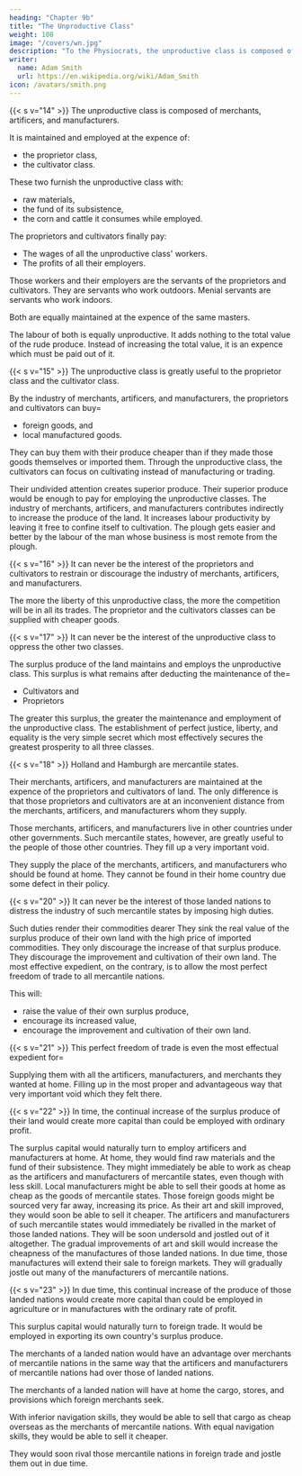 ```yaml
---
heading: "Chapter 9b"
title: "The Unproductive Class"
weight: 108
image: "/covers/wn.jpg"
description: "To the Physiocrats, the unproductive class is composed of merchants, artificers, and manufacturers"
writer:
  name: Adam Smith
  url: https://en.wikipedia.org/wiki/Adam_Smith
icon: /avatars/smith.png
---
```





{{< s v="14" >}} The unproductive class is composed of merchants, artificers, and manufacturers.

It is maintained and employed at the expence of: 
- the proprietor class,
- the cultivator class.

These two furnish the unproductive class with:
- raw materials,
- the fund of its subsistence,
- the corn and cattle it consumes while employed.

The proprietors and cultivators finally pay:
- The wages of all the unproductive class' workers.
- The profits of all their employers.

Those workers and their employers are the servants of the proprietors and cultivators.
They are servants who work outdoors.
Menial servants are servants who work indoors.

Both are equally maintained at the expence of the same masters.

The labour of both is equally unproductive.
It adds nothing to the total value of the rude produce.
Instead of increasing the total value, it is an expence which must be paid out of it.



{{< s v="15" >}} The unproductive class is greatly useful to the proprietor class and the cultivator class.

By the industry of merchants, artificers, and manufacturers, the proprietors and cultivators can buy= 
- foreign goods, and
- local manufactured goods.

They can buy them with their produce cheaper than if they made those goods themselves or imported them.
Through the unproductive class, the cultivators can focus on cultivating instead of manufacturing or trading.

Their undivided attention creates superior produce.
Their superior produce would be enough to pay for employing the unproductive classes.
The industry of merchants, artificers, and manufacturers contributes indirectly to increase the produce of the land.
It increases labour productivity by leaving it free to confine itself to cultivation.
The plough gets easier and better by the labour of the man whose business is most remote from the plough.


{{< s v="16" >}} It can never be the interest of the proprietors and cultivators to restrain or discourage the industry of merchants, artificers, and manufacturers.

The more the liberty of this unproductive class, the more the competition will be in all its trades.
The proprietor and the cultivators classes can be supplied with cheaper goods.


{{< s v="17" >}} It can never be the interest of the unproductive class to oppress the other two classes.

The surplus produce of the land maintains and employs the unproductive class.
This surplus is what remains after deducting the maintenance of the= 
- Cultivators and
- Proprietors

The greater this surplus, the greater the maintenance and employment of the unproductive class.
The establishment of perfect justice, liberty, and equality is the very simple secret which most effectively secures the greatest prosperity to all three classes.


{{< s v="18" >}} Holland and Hamburgh are mercantile states.

Their merchants, artificers, and manufacturers are maintained at the expence of the proprietors and cultivators of land.
The only difference is that those proprietors and cultivators are at an inconvenient distance from the merchants, artificers, and manufacturers whom they supply.

Those merchants, artificers, and manufacturers live in other countries under other governments.
Such mercantile states, however, are greatly useful to the people of those other countries.
They fill up a very important void.

They supply the place of the merchants, artificers, and manufacturers who should be found at home.
They cannot be found in their home country due some defect in their policy.


{{< s v="20" >}} It can never be the interest of those landed nations to distress the industry of such mercantile states by imposing high duties.

Such duties render their commodities dearer
They sink the real value of the surplus produce of their own land with the high price of imported commodities.
They only discourage the increase of that surplus produce.
They discourage the improvement and cultivation of their own land.
The most effective expedient, on the contrary, is to allow the most perfect freedom of trade to all mercantile nations.

This will:
- raise the value of their own surplus produce,
- encourage its increased value,
- encourage the improvement and cultivation of their own land.


{{< s v="21" >}} This perfect freedom of trade is even the most effectual expedient for= 

Supplying them with all the artificers, manufacturers, and merchants they wanted at home.
Filling up in the most proper and advantageous way that very important void which they felt there.


{{< s v="22" >}} In time, the continual increase of the surplus produce of their land would create more capital than could be employed with ordinary profit.

The surplus capital would naturally turn to employ artificers and manufacturers at home.
At home, they would find raw materials and the fund of their subsistence.
They might immediately be able to work as cheap as the artificers and manufacturers of mercantile states, even though with less skill.
Local manufacturers might be able to sell their goods at home as cheap as the goods of mercantile states.
Those foreign goods might be sourced very far away, increasing its price.
As their art and skill improved, they would soon be able to sell it cheaper.
The artificers and manufacturers of such mercantile states would immediately be rivalled in the market of those landed nations.
They will be soon undersold and jostled out of it altogether.
The gradual improvements of art and skill would increase the cheapness of the manufactures of those landed nations.
In due time, those manufactures will extend their sale to foreign markets.
They will gradually jostle out many of the manufacturers of mercantile nations.

{{< s v="23" >}} In due time, this continual increase of the produce of those landed nations would create more capital than could be employed in agriculture or in manufactures with the ordinary rate of profit.

This surplus capital would naturally turn to foreign trade.
It would be employed in exporting its own country's surplus produce.

The merchants of a landed nation would have an advantage over merchants of mercantile nations in the same way that the artificers and manufacturers of mercantile nations had over those of landed nations.

The merchants of a landed nation will have at home the cargo, stores, and provisions which foreign merchants seek.

With inferior navigation skills, they would be able to sell that cargo as cheap overseas as the merchants of mercantile nations.
With equal navigation skills, they would be able to sell it cheaper.

They would soon rival those mercantile nations in foreign trade and jostle them out in due time.